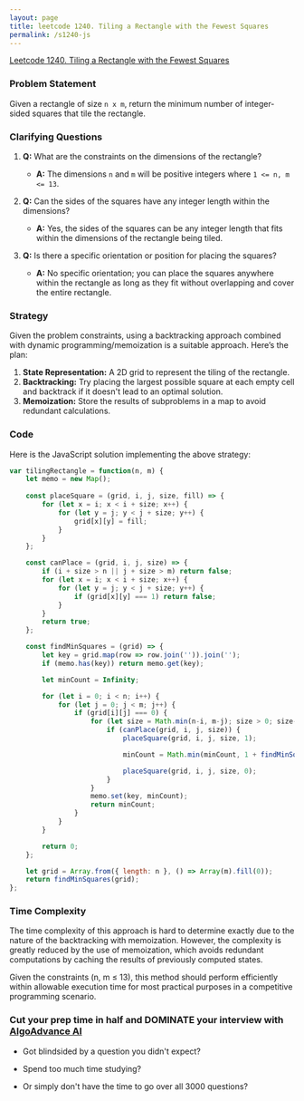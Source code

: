 ```yaml
---
layout: page
title: leetcode 1240. Tiling a Rectangle with the Fewest Squares
permalink: /s1240-js
---
```

[Leetcode 1240. Tiling a Rectangle with the Fewest Squares](https://algoadvance.github.io/algoadvance/l1240)
### Problem Statement

Given a rectangle of size `n x m`, return the minimum number of integer-sided squares that tile the rectangle.

### Clarifying Questions

1. **Q:** What are the constraints on the dimensions of the rectangle?
   - **A:** The dimensions `n` and `m` will be positive integers where `1 <= n, m <= 13`.

2. **Q:** Can the sides of the squares have any integer length within the dimensions?
   - **A:** Yes, the sides of the squares can be any integer length that fits within the dimensions of the rectangle being tiled.

3. **Q:** Is there a specific orientation or position for placing the squares?
   - **A:** No specific orientation; you can place the squares anywhere within the rectangle as long as they fit without overlapping and cover the entire rectangle.

### Strategy

Given the problem constraints, using a backtracking approach combined with dynamic programming/memoization is a suitable approach. Here’s the plan:

1. **State Representation:** A 2D grid to represent the tiling of the rectangle.
2. **Backtracking:** Try placing the largest possible square at each empty cell and backtrack if it doesn't lead to an optimal solution.
3. **Memoization:** Store the results of subproblems in a map to avoid redundant calculations.

### Code

Here is the JavaScript solution implementing the above strategy:

```javascript
var tilingRectangle = function(n, m) {
    let memo = new Map();
    
    const placeSquare = (grid, i, j, size, fill) => {
        for (let x = i; x < i + size; x++) {
            for (let y = j; y < j + size; y++) {
                grid[x][y] = fill;
            }
        }
    };

    const canPlace = (grid, i, j, size) => {
        if (i + size > n || j + size > m) return false;
        for (let x = i; x < i + size; x++) {
            for (let y = j; y < j + size; y++) {
                if (grid[x][y] === 1) return false;
            }
        }
        return true;
    };

    const findMinSquares = (grid) => {
        let key = grid.map(row => row.join('')).join('');
        if (memo.has(key)) return memo.get(key);

        let minCount = Infinity;

        for (let i = 0; i < n; i++) {
            for (let j = 0; j < m; j++) {
                if (grid[i][j] === 0) {
                    for (let size = Math.min(n-i, m-j); size > 0; size--) {
                        if (canPlace(grid, i, j, size)) {
                            placeSquare(grid, i, j, size, 1);

                            minCount = Math.min(minCount, 1 + findMinSquares(grid));

                            placeSquare(grid, i, j, size, 0);
                        }
                    }
                    memo.set(key, minCount);
                    return minCount;
                }
            }
        }

        return 0;
    };

    let grid = Array.from({ length: n }, () => Array(m).fill(0));
    return findMinSquares(grid);
};
```

### Time Complexity

The time complexity of this approach is hard to determine exactly due to the nature of the backtracking with memoization. However, the complexity is greatly reduced by the use of memoization, which avoids redundant computations by caching the results of previously computed states.

Given the constraints (n, m ≤ 13), this method should perform efficiently within allowable execution time for most practical purposes in a competitive programming scenario.


### Cut your prep time in half and DOMINATE your interview with [AlgoAdvance AI](https://algoAdvance.com)

- Got blindsided by a question you didn't expect?

- Spend too much time studying?

- Or simply don't have the time to go over all 3000 questions?

